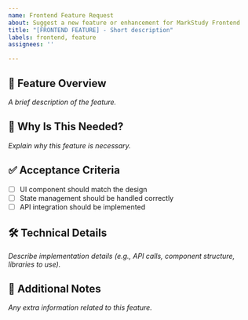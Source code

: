 ```yaml
---
name: Frontend Feature Request
about: Suggest a new feature or enhancement for MarkStudy Frontend
title: "[FRONTEND FEATURE] - Short description"
labels: frontend, feature
assignees: ''

---
```


## 🌟 Feature Overview  
_A brief description of the feature._

## 🎯 Why Is This Needed?  
_Explain why this feature is necessary._

## ✅ Acceptance Criteria  
- [ ] UI component should match the design  
- [ ] State management should be handled correctly  
- [ ] API integration should be implemented  

## 🛠 Technical Details  
_Describe implementation details (e.g., API calls, component structure, libraries to use)._

## 📎 Additional Notes  
_Any extra information related to this feature._

